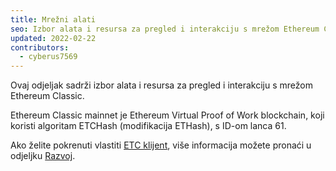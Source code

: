 ```yaml
---
title: Mrežni alati
seo: Izbor alata i resursa za pregled i interakciju s mrežom Ethereum Classic. RPC krajnje točke, Blockchain Exploreri i mrežni monitori.
updated: 2022-02-22
contributors:
  - cyberus7569
---
```


Ovaj odjeljak sadrži izbor alata i resursa za pregled i interakciju s mrežom Ethereum Classic.

Ethereum Classic mainnet je Ethereum Virtual Proof of Work blockchain, koji koristi algoritam ETCHash (modifikacija ETHash), s ID-om lanca 61.

Ako želite pokrenuti vlastiti [ETC klijent](/development/clients), više informacija možete pronaći u odjeljku [Razvoj](/development).
